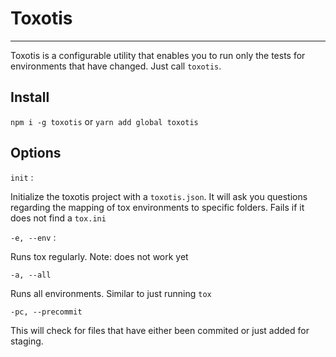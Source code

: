 # Toxotis
---

Toxotis is a configurable utility that enables you to run only the tests for environments that have changed.
Just call `toxotis`.

## Install
`npm i -g toxotis`
or
`yarn add global toxotis`

## Options

`init` :

Initialize the toxotis project with a `toxotis.json`.
It will ask you questions regarding the mapping of tox environments to specific folders.
Fails if it does not find a `tox.ini`

`-e, --env` :

Runs tox regularly.
Note: does not work yet

`-a, --all`

Runs all environments.
Similar to just running `tox`

`-pc, --precommit`

This will check for files that have either been commited or just added for staging.
